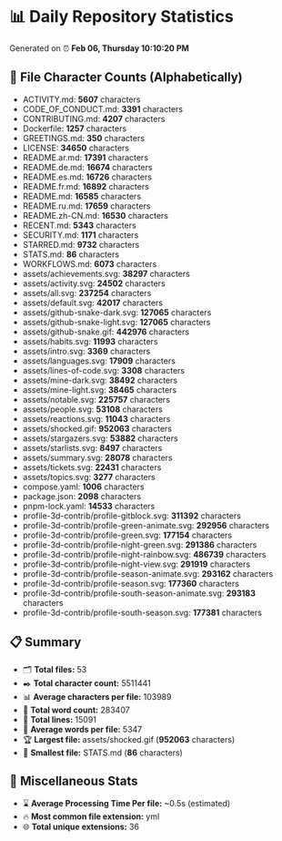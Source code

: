 # 📊 Daily Repository Statistics
Generated on ⏰ **Feb 06, Thursday 10:10:20 PM**

## 📂 File Character Counts (Alphabetically)
- ACTIVITY.md: **5607** characters
- CODE_OF_CONDUCT.md: **3391** characters
- CONTRIBUTING.md: **4207** characters
- Dockerfile: **1257** characters
- GREETINGS.md: **350** characters
- LICENSE: **34650** characters
- README.ar.md: **17391** characters
- README.de.md: **16674** characters
- README.es.md: **16726** characters
- README.fr.md: **16892** characters
- README.md: **16585** characters
- README.ru.md: **17659** characters
- README.zh-CN.md: **16530** characters
- RECENT.md: **5343** characters
- SECURITY.md: **1171** characters
- STARRED.md: **9732** characters
- STATS.md: **86** characters
- WORKFLOWS.md: **6073** characters
- assets/achievements.svg: **38297** characters
- assets/activity.svg: **24502** characters
- assets/all.svg: **237254** characters
- assets/default.svg: **42017** characters
- assets/github-snake-dark.svg: **127065** characters
- assets/github-snake-light.svg: **127065** characters
- assets/github-snake.gif: **442976** characters
- assets/habits.svg: **11993** characters
- assets/intro.svg: **3369** characters
- assets/languages.svg: **17909** characters
- assets/lines-of-code.svg: **3308** characters
- assets/mine-dark.svg: **38492** characters
- assets/mine-light.svg: **38465** characters
- assets/notable.svg: **225757** characters
- assets/people.svg: **53108** characters
- assets/reactions.svg: **11043** characters
- assets/shocked.gif: **952063** characters
- assets/stargazers.svg: **53882** characters
- assets/starlists.svg: **8497** characters
- assets/summary.svg: **28078** characters
- assets/tickets.svg: **22431** characters
- assets/topics.svg: **3277** characters
- compose.yaml: **1006** characters
- package.json: **2098** characters
- pnpm-lock.yaml: **14533** characters
- profile-3d-contrib/profile-gitblock.svg: **311392** characters
- profile-3d-contrib/profile-green-animate.svg: **292956** characters
- profile-3d-contrib/profile-green.svg: **177154** characters
- profile-3d-contrib/profile-night-green.svg: **291386** characters
- profile-3d-contrib/profile-night-rainbow.svg: **486739** characters
- profile-3d-contrib/profile-night-view.svg: **291919** characters
- profile-3d-contrib/profile-season-animate.svg: **293162** characters
- profile-3d-contrib/profile-season.svg: **177360** characters
- profile-3d-contrib/profile-south-season-animate.svg: **293183** characters
- profile-3d-contrib/profile-south-season.svg: **177381** characters

## 📋 Summary
- 🗂️ **Total files:** 53
- ✒️ **Total character count:** 5511441
- 📊 **Average characters per file:** 103989
- 📝 **Total word count:** 283407
- 🧾 **Total lines:** 15091
- 📐 **Average words per file:** 5347
- 🏆 **Largest file:** assets/shocked.gif (**952063** characters)
- 🥉 **Smallest file:** STATS.md (**86** characters)

## 🌟 Miscellaneous Stats
- ⌛ **Average Processing Time Per file:** ~0.5s (estimated)
- 🔥 **Most common file extension:** yml
- 🌐 **Total unique extensions:** 36
